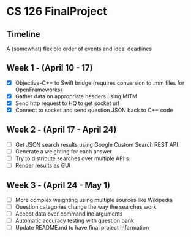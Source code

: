 # CS 126 FinalProject

## Timeline
A (somewhat) flexible order of events and ideal deadlines

## Week 1 - (April 10 - 17)
- [x] Objective-C++ to Swift bridge (requires conversion to .mm files for OpenFrameworks)
- [x] Gather data on appropriate headers using MITM
- [x] Send http request to HQ to get socket url
- [x] Connect to socket and send question JSON back to C++ code

## Week 2 - (April 17 - April 24)
- [ ] Get JSON search results using Google Custom Search REST API
- [ ] Generate a weighting for each answer
- [ ] Try to distribute searches over multiple API's
- [ ] Render results as GUI

## Week 3 - (April 24 - May 1)
- [ ] More complex weighting using multiple sources like Wikipedia
- [ ] Question categories change the way the searches work
- [ ] Accept data over commandline arguments
- [ ] Automatic accuracy testing with question bank
- [ ] Update README.md to have final project information